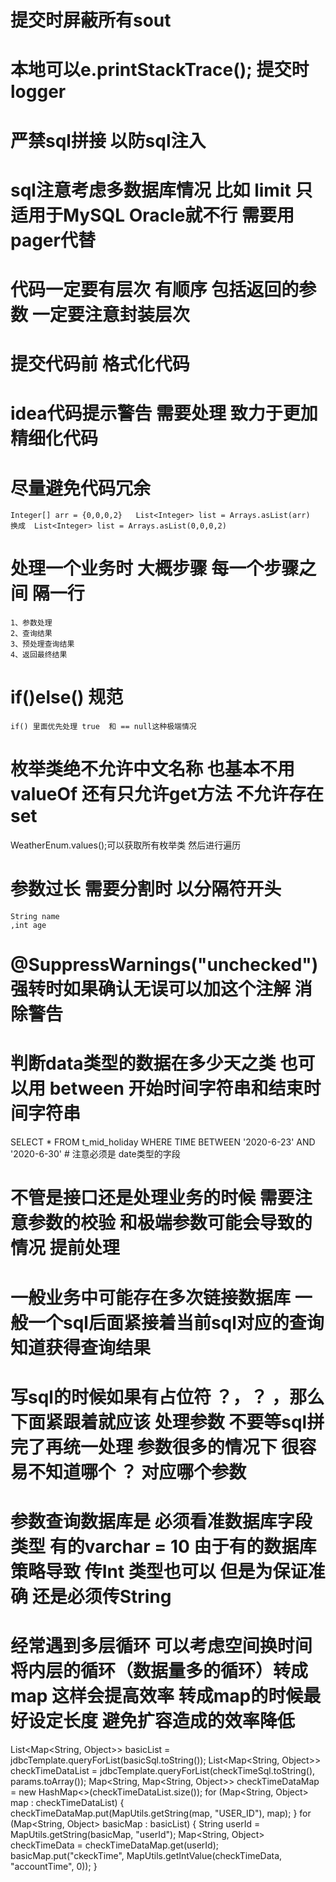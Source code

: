 # 提交时屏蔽所有sout
# 本地可以e.printStackTrace();  提交时logger
# 严禁sql拼接 以防sql注入
# sql注意考虑多数据库情况 比如 limit 只适用于MySQL  Oracle就不行  需要用pager代替
# 代码一定要有层次  有顺序  包括返回的参数 一定要注意封装层次 
# 提交代码前 格式化代码
# idea代码提示警告 需要处理  致力于更加精细化代码

# 尽量避免代码冗余  
    Integer[] arr = {0,0,0,2}   List<Integer> list = Arrays.asList(arr)
    换成  List<Integer> list = Arrays.asList(0,0,0,2)
    
# 处理一个业务时 大概步骤  每一个步骤之间 隔一行
    1、参数处理
    2、查询结果
    3、预处理查询结果
    4、返回最终结果
# if()else() 规范
    if() 里面优先处理 true  和 == null这种极端情况
# 枚举类绝不允许中文名称  也基本不用valueOf     还有只允许get方法 不允许存在set
WeatherEnum.values();可以获取所有枚举类 然后进行遍历
# 参数过长 需要分割时 以分隔符开头 
    String name
    ,int age
    
# @SuppressWarnings("unchecked")    强转时如果确认无误可以加这个注解 消除警告

# 判断data类型的数据在多少天之类  也可以用 between 开始时间字符串和结束时间字符串
SELECT * FROM t_mid_holiday WHERE TIME BETWEEN '2020-6-23' AND '2020-6-30'
    # 注意必须是 date类型的字段
    
# 不管是接口还是处理业务的时候 需要注意参数的校验 和极端参数可能会导致的情况 提前处理   
# 一般业务中可能存在多次链接数据库  一般一个sql后面紧接着当前sql对应的查询知道获得查询结果
# 写sql的时候如果有占位符 ？，？ ，那么下面紧跟着就应该 处理参数  不要等sql拼完了再统一处理  参数很多的情况下 很容易不知道哪个 ？ 对应哪个参数
# 参数查询数据库是 必须看准数据库字段类型  有的varchar = 10 由于有的数据库策略导致 传Int 类型也可以 但是为保证准确 还是必须传String

# 经常遇到多层循环 可以考虑空间换时间 将内层的循环（数据量多的循环）转成map 这样会提高效率 转成map的时候最好设定长度 避免扩容造成的效率降低
List<Map<String, Object>> basicList = jdbcTemplate.queryForList(basicSql.toString());
List<Map<String, Object>> checkTimeDataList = jdbcTemplate.queryForList(checkTimeSql.toString(), params.toArray());
Map<String, Map<String, Object>> checkTimeDataMap = new HashMap<>(checkTimeDataList.size());
        for (Map<String, Object> map : checkTimeDataList) {
            checkTimeDataMap.put(MapUtils.getString(map, "USER_ID"), map);
        }
for (Map<String, Object> basicMap : basicList) {
            String userId = MapUtils.getString(basicMap, "userId");
            Map<String, Object> checkTimeData = checkTimeDataMap.get(userId);
            basicMap.put("ckeckTime", MapUtils.getIntValue(checkTimeData, "accountTime", 0));
        }
    
    
    
    